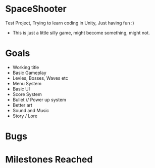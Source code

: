 # SpaceShooter
Test Project, Trying to learn coding in Unity, Just having fun :)

- This is just a little silly game, might become something, might not.

# Goals
- Working title
- Basic Gameplay
- Levles, Bosses, Waves etc
- Menu System
- Basic UI
- Score System
- Bullet // Power up system
- Better art
- Sound and Music
- Story / Lore


# Bugs


# Milestones Reached
